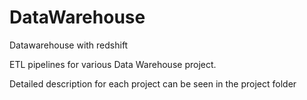 # DataWarehouse
Datawarehouse with redshift

ETL pipelines for various Data Warehouse project.

Detailed description for each project can be seen in the project folder
